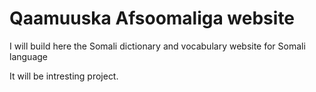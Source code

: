 # Qaamuuska Afsoomaliga website

I will build here the Somali dictionary and vocabulary website for Somali language 

It will be intresting project.

